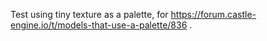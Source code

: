 Test using tiny texture as a palette, for
https://forum.castle-engine.io/t/models-that-use-a-palette/836 .
